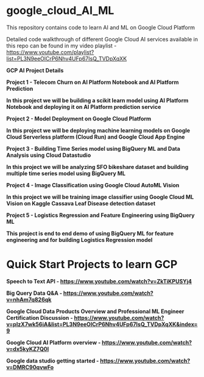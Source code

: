 # google_cloud_AI_ML
This repository contains code to learn AI and ML on Google Cloud Platform

Detailed code walkthrough of different Google Cloud AI services available in this repo can be found in my video playlist - https://www.youtube.com/playlist?list=PL3N9eeOlCrP6Nhv4UFp67IsQ_TVDpXqXK

<b>GCP AI Project Details <b>
  
 <b>Project 1 - Telecom Churn on AI Platform Notebook and AI Platform Prediction  </b>
 
 In this project we will be building a scikit learn model using AI Platform Notebook and deploying it on AI Platform prediction service
 
 <b>Project 2 - Model Deployment on Google Cloud Platform  </b>
  
 In this project we will be deploying machine learning models on Google Cloud Serverless platform (Cloud Run) and Google Cloud App Engine
  
 <b>Project 3 - Building Time Series model using BigQuery ML and Data Analysis using Cloud Datastudio  </b>
  
 In this project we will be analyzing SFO bikeshare dataset and building multiple time series model using BigQuery ML
 
 <b>Project 4 - Image Classification using Google Cloud AutoML Vision  </b>

 In this project we will be training image classifier using Google Cloud ML Vision on Kaggle Cassava Leaf Disease detection dataset
  
 <b>Project 5 - Logistics Regression and Feature Engineering using BigQuery ML </b>
 
 This project is end to end demo of using BigQuery ML for feature engineering and for building Logistics Regression model

 <h1><b>Quick Start Projects to learn GCP </b></h1>
 
 <b>Speech to Text API - </b> https://www.youtube.com/watch?v=ZkTiKPUSYj4
  
 <b>Big Query Data Q&A - </b> https://www.youtube.com/watch?v=nhAm7q826qk
 
 <b>Google Cloud Data Products Overview and Professional ML Engineer Certification Discussion - </b> https://www.youtube.com/watch?v=pIzX7wk56iA&list=PL3N9eeOlCrP6Nhv4UFp67IsQ_TVDpXqXK&index=9
 
 <b>Google Cloud AI Platform overview - </b> https://www.youtube.com/watch?v=dx5kyKZ7Q0I
 
 <b>Google data studio getting started - </b> https://www.youtube.com/watch?v=DMRC90qvwFo



